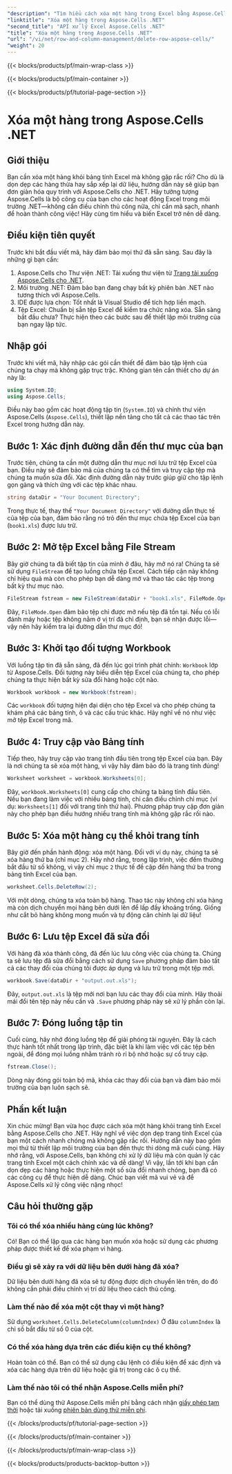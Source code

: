 ```yaml
---
"description": "Tìm hiểu cách xóa một hàng trong Excel bằng Aspose.Cells cho .NET. Hướng dẫn từng bước này bao gồm các điều kiện tiên quyết, nhập mã và hướng dẫn chi tiết để thao tác dữ liệu liền mạch."
"linktitle": "Xóa một hàng trong Aspose.Cells .NET"
"second_title": "API xử lý Excel Aspose.Cells .NET"
"title": "Xóa một hàng trong Aspose.Cells .NET"
"url": "/vi/net/row-and-column-management/delete-row-aspose-cells/"
"weight": 20
---
```


{{< blocks/products/pf/main-wrap-class >}}

{{< blocks/products/pf/main-container >}}

{{< blocks/products/pf/tutorial-page-section >}}

# Xóa một hàng trong Aspose.Cells .NET

## Giới thiệu
Bạn cần xóa một hàng khỏi bảng tính Excel mà không gặp rắc rối? Cho dù là dọn dẹp các hàng thừa hay sắp xếp lại dữ liệu, hướng dẫn này sẽ giúp bạn đơn giản hóa quy trình với Aspose.Cells cho .NET. Hãy tưởng tượng Aspose.Cells là bộ công cụ của bạn cho các hoạt động Excel trong môi trường .NET—không cần điều chỉnh thủ công nữa, chỉ cần mã sạch, nhanh để hoàn thành công việc! Hãy cùng tìm hiểu và biến Excel trở nên dễ dàng.
## Điều kiện tiên quyết
Trước khi bắt đầu viết mã, hãy đảm bảo mọi thứ đã sẵn sàng. Sau đây là những gì bạn cần:
1. Aspose.Cells cho Thư viện .NET: Tải xuống thư viện từ [Trang tải xuống Aspose.Cells cho .NET](https://releases.aspose.com/cells/net/).  
2. Môi trường .NET: Đảm bảo bạn đang chạy bất kỳ phiên bản .NET nào tương thích với Aspose.Cells.
3. IDE được lựa chọn: Tốt nhất là Visual Studio để tích hợp liền mạch.
4. Tệp Excel: Chuẩn bị sẵn tệp Excel để kiểm tra chức năng xóa.
Sẵn sàng bắt đầu chưa? Thực hiện theo các bước sau để thiết lập môi trường của bạn ngay lập tức.
## Nhập gói
Trước khi viết mã, hãy nhập các gói cần thiết để đảm bảo tập lệnh của chúng ta chạy mà không gặp trục trặc. Không gian tên cần thiết cho dự án này là:
```csharp
using System.IO;
using Aspose.Cells;
```
Điều này bao gồm các hoạt động tập tin (`System.IO`) và chính thư viện Aspose.Cells (`Aspose.Cells`), thiết lập nền tảng cho tất cả các thao tác trên Excel trong hướng dẫn này.
## Bước 1: Xác định đường dẫn đến thư mục của bạn
Trước tiên, chúng ta cần một đường dẫn thư mục nơi lưu trữ tệp Excel của bạn. Điều này sẽ đảm bảo mã của chúng ta có thể tìm và truy cập tệp mà chúng ta muốn sửa đổi. Xác định đường dẫn này trước giúp giữ cho tập lệnh gọn gàng và thích ứng với các tệp khác nhau.
```csharp
string dataDir = "Your Document Directory";
```
Trong thực tế, thay thế `"Your Document Directory"` với đường dẫn thực tế của tệp của bạn, đảm bảo rằng nó trỏ đến thư mục chứa tệp Excel của bạn (`book1.xls`) được lưu trữ.
## Bước 2: Mở tệp Excel bằng File Stream
Bây giờ chúng ta đã biết tập tin của mình ở đâu, hãy mở nó ra! Chúng ta sẽ sử dụng `FileStream` để tạo luồng chứa tệp Excel. Cách tiếp cận này không chỉ hiệu quả mà còn cho phép bạn dễ dàng mở và thao tác các tệp trong bất kỳ thư mục nào.
```csharp
FileStream fstream = new FileStream(dataDir + "book1.xls", FileMode.Open);
```
Đây, `FileMode.Open` đảm bảo tệp chỉ được mở nếu tệp đã tồn tại. Nếu có lỗi đánh máy hoặc tệp không nằm ở vị trí đã chỉ định, bạn sẽ nhận được lỗi—vậy nên hãy kiểm tra lại đường dẫn thư mục đó!
## Bước 3: Khởi tạo đối tượng Workbook
Với luồng tập tin đã sẵn sàng, đã đến lúc gọi trình phát chính: `Workbook` lớp từ Aspose.Cells. Đối tượng này biểu diễn tệp Excel của chúng ta, cho phép chúng ta thực hiện bất kỳ sửa đổi hàng hoặc cột nào.
```csharp
Workbook workbook = new Workbook(fstream);
```
Các `workbook` đối tượng hiện đại diện cho tệp Excel và cho phép chúng ta khám phá các bảng tính, ô và các cấu trúc khác. Hãy nghĩ về nó như việc mở tệp Excel trong mã.
## Bước 4: Truy cập vào Bảng tính
Tiếp theo, hãy truy cập vào trang tính đầu tiên trong tệp Excel của bạn. Đây là nơi chúng ta sẽ xóa một hàng, vì vậy hãy đảm bảo đó là trang tính đúng!
```csharp
Worksheet worksheet = workbook.Worksheets[0];
```
Đây, `workbook.Worksheets[0]` cung cấp cho chúng ta bảng tính đầu tiên. Nếu bạn đang làm việc với nhiều bảng tính, chỉ cần điều chỉnh chỉ mục (ví dụ: `Worksheets[1]` đối với trang tính thứ hai). Phương pháp truy cập đơn giản này cho phép bạn điều hướng nhiều trang tính mà không gặp rắc rối nào.
## Bước 5: Xóa một hàng cụ thể khỏi trang tính
Bây giờ đến phần hành động: xóa một hàng. Đối với ví dụ này, chúng ta sẽ xóa hàng thứ ba (chỉ mục 2). Hãy nhớ rằng, trong lập trình, việc đếm thường bắt đầu từ số không, vì vậy chỉ mục `2` thực tế đề cập đến hàng thứ ba trong bảng tính Excel của bạn.
```csharp
worksheet.Cells.DeleteRow(2);
```
Với một dòng, chúng ta xóa toàn bộ hàng. Thao tác này không chỉ xóa hàng mà còn dịch chuyển mọi hàng bên dưới lên để lấp đầy khoảng trống. Giống như cắt bỏ hàng không mong muốn và tự động căn chỉnh lại dữ liệu!
## Bước 6: Lưu tệp Excel đã sửa đổi
Với hàng đã xóa thành công, đã đến lúc lưu công việc của chúng ta. Chúng ta sẽ lưu tệp đã sửa đổi bằng cách sử dụng `Save` phương pháp đảm bảo tất cả các thay đổi của chúng tôi được áp dụng và lưu trữ trong một tệp mới.
```csharp
workbook.Save(dataDir + "output.out.xls");
```
Đây, `output.out.xls` là tệp mới nơi bạn lưu các thay đổi của mình. Hãy thoải mái đổi tên tệp này nếu cần và `.Save` phương pháp này sẽ xử lý phần còn lại.
## Bước 7: Đóng luồng tập tin
Cuối cùng, hãy nhớ đóng luồng tệp để giải phóng tài nguyên. Đây là cách thực hành tốt nhất trong lập trình, đặc biệt là khi làm việc với các tệp bên ngoài, để đóng mọi luồng nhằm tránh rò rỉ bộ nhớ hoặc sự cố truy cập.
```csharp
fstream.Close();
```
Dòng này đóng gói toàn bộ mã, khóa các thay đổi của bạn và đảm bảo môi trường của bạn luôn sạch sẽ.
## Phần kết luận
Xin chúc mừng! Bạn vừa học được cách xóa một hàng khỏi trang tính Excel bằng Aspose.Cells cho .NET. Hãy nghĩ về việc dọn dẹp trang tính Excel của bạn một cách nhanh chóng mà không gặp rắc rối. Hướng dẫn này bao gồm mọi thứ từ thiết lập môi trường của bạn đến thực thi dòng mã cuối cùng. Hãy nhớ rằng, với Aspose.Cells, bạn không chỉ xử lý dữ liệu mà còn quản lý các trang tính Excel một cách chính xác và dễ dàng!
Vì vậy, lần tới khi bạn cần dọn dẹp các hàng hoặc thực hiện một số sửa đổi nhanh chóng, bạn đã có các công cụ để thực hiện dễ dàng. Chúc bạn viết mã vui vẻ và để Aspose.Cells xử lý công việc nặng nhọc!
## Câu hỏi thường gặp
### Tôi có thể xóa nhiều hàng cùng lúc không?  
Có! Bạn có thể lặp qua các hàng bạn muốn xóa hoặc sử dụng các phương pháp được thiết kế để xóa phạm vi hàng.
### Điều gì sẽ xảy ra với dữ liệu bên dưới hàng đã xóa?  
Dữ liệu bên dưới hàng đã xóa sẽ tự động được dịch chuyển lên trên, do đó không cần phải điều chỉnh vị trí dữ liệu theo cách thủ công.
### Làm thế nào để xóa một cột thay vì một hàng?  
Sử dụng `worksheet.Cells.DeleteColumn(columnIndex)` Ở đâu `columnIndex` là chỉ số bắt đầu từ số 0 của cột.
### Có thể xóa hàng dựa trên các điều kiện cụ thể không?  
Hoàn toàn có thể. Bạn có thể sử dụng câu lệnh có điều kiện để xác định và xóa các hàng dựa trên dữ liệu hoặc giá trị trong các ô cụ thể.
### Làm thế nào tôi có thể nhận Aspose.Cells miễn phí?  
Bạn có thể dùng thử Aspose.Cells miễn phí bằng cách nhận [giấy phép tạm thời](https://purchase.aspose.com/temporary-license/) hoặc tải xuống [phiên bản dùng thử miễn phí](https://releases.aspose.com/).


{{< /blocks/products/pf/tutorial-page-section >}}

{{< /blocks/products/pf/main-container >}}

{{< /blocks/products/pf/main-wrap-class >}}

{{< blocks/products/products-backtop-button >}}